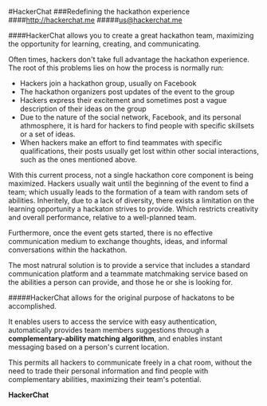 #HackerChat
###Redefining the hackathon experience
####http://hackerchat.me
#####us@hackerchat.me



####HackerChat allows you to create a great hackathon team, maximizing the opportunity for learning, creating, and communicating.


Often times, hackers don't take full advantage the hackathon experience.
The root of this problems lies on how the process is normally run:
- Hackers join a hackathon group, usually on Facebook
- The hackathon organizers post updates of the event to the group
- Hackers express their excitement and sometimes post a vague description of their ideas on the group
- Due to the nature of the social network, Facebook, and its personal athmosphere, it is hard for hackers to find people with specific skillsets or a set of ideas.
- When hackers make an effort to find teammates with specific qualifications, their posts usually get lost within other social interactions, such as the ones mentioned above.

With this current process, not a single hackathon core component is being maximized. Hackers usually wait until the beginning of the event to find a team; which usually leads to the formation of a team with random sets of abilities. Inheritely, due to a lack of diversity, there exists a limitation on the learning opportunity a hackaton strives to provide. Which restricts creativity and overall performance, relative to a well-planned team.

Furthermore, once the event gets started, there is no effective communication medium to exchange thoughts, ideas, and informal conversations within the hackathon.

The most natrural solution is to provide a service that includes a standard communication platform and a teammate matchmaking service based on the abilities a person can provide, and those he or she is looking for.

#####HackerChat allows for the original purpose of hackatons to be accomplished.

It enables users to access the service with easy authentication, automatically provides team members suggestions through a **complementary-ability matching algorithm**, and enables instant messaging based on a person's current location.

This permits all hackers to communicate freely in a chat room, without the need to trade their personal information and find people with complementary abilities, maximizing their team's potential.

**HackerChat** 
